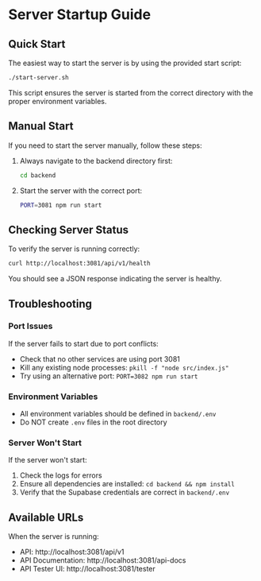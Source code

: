 # Server Startup Guide

## Quick Start
The easiest way to start the server is by using the provided start script:

```bash
./start-server.sh
```

This script ensures the server is started from the correct directory with the proper environment variables.

## Manual Start
If you need to start the server manually, follow these steps:

1. Always navigate to the backend directory first:
   ```bash
   cd backend
   ```

2. Start the server with the correct port:
   ```bash
   PORT=3081 npm run start
   ```

## Checking Server Status
To verify the server is running correctly:

```bash
curl http://localhost:3081/api/v1/health
```

You should see a JSON response indicating the server is healthy.

## Troubleshooting

### Port Issues
If the server fails to start due to port conflicts:
- Check that no other services are using port 3081
- Kill any existing node processes: `pkill -f "node src/index.js"`
- Try using an alternative port: `PORT=3082 npm run start`

### Environment Variables
- All environment variables should be defined in `backend/.env`
- Do NOT create `.env` files in the root directory

### Server Won't Start
If the server won't start:
1. Check the logs for errors
2. Ensure all dependencies are installed: `cd backend && npm install`
3. Verify that the Supabase credentials are correct in `backend/.env`

## Available URLs
When the server is running:
- API: http://localhost:3081/api/v1
- API Documentation: http://localhost:3081/api-docs
- API Tester UI: http://localhost:3081/tester 
